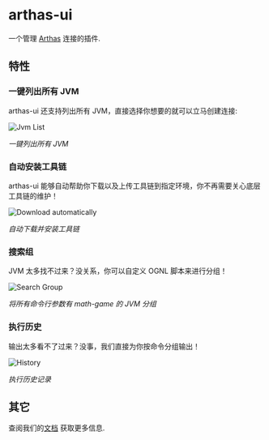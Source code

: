 # arthas-ui

<!-- Plugin description -->

一个管理 [Arthas](https://github.com/alibaba/arthas) 连接的插件.

## 特性

### 一键列出所有 JVM

arthas-ui 还支持列出所有 JVM，直接选择你想要的就可以立马创建连接:

![Jvm List](https://5j9g3t.site/images/2025/07/list-jvm.webp)

*一键列出所有 JVM*

### 自动安装工具链

arthas-ui 能够自动帮助你下载以及上传工具链到指定环境，你不再需要关心底层工具链的维护！

![Download automatically](https://5j9g3t.site/images/2025/07/download-automatically.webp)

*自动下载并安装工具链*

### 搜索组

JVM 太多找不过来？没关系，你可以自定义 OGNL 脚本来进行分组！

![Search Group](https://5j9g3t.site/images/2025/07/search-group.webp)

*将所有命令行参数有 math-game 的 JVM 分组*

### 执行历史

输出太多看不了过来？没事，我们直接为你按命令分组输出！

![History](https://5j9g3t.site/images/2025/07/history.webp)

*执行历史记录*

## 其它

查阅我们的[文档](https://arthas-ui.pages.dev/) 获取更多信息.

<!-- Plugin description end -->

